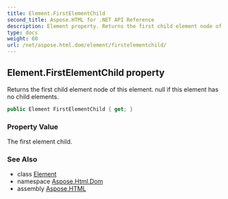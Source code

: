 ```yaml
---
title: Element.FirstElementChild
second_title: Aspose.HTML for .NET API Reference
description: Element property. Returns the first child element node of this element. null if this element has no child elements
type: docs
weight: 60
url: /net/aspose.html.dom/element/firstelementchild/
---
```

## Element.FirstElementChild property

Returns the first child element node of this element. null if this element has no child elements.

```csharp
public Element FirstElementChild { get; }
```

### Property Value

The first element child.

### See Also

* class [Element](../)
* namespace [Aspose.Html.Dom](../../../aspose.html.dom/)
* assembly [Aspose.HTML](../../../)
